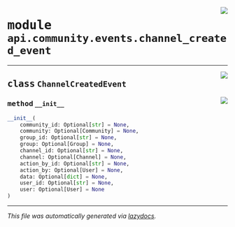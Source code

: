 <!-- markdownlint-disable -->

<a href="../../../src/switch/api/community/events/channel_created_event.py#L0"><img align="right" src="https://img.shields.io/badge/-source-cccccc?style=flat-square"/></a>

# <kbd>module</kbd> `api.community.events.channel_created_event`






---

<a href="../../../src/switch/api/community/events/channel_created_event.py#L10"><img align="right" src="https://img.shields.io/badge/-source-cccccc?style=flat-square"/></a>

## <kbd>class</kbd> `ChannelCreatedEvent`




<a href="../../../src/switch/api/community/events/channel_created_event.py#L11"><img align="right" src="https://img.shields.io/badge/-source-cccccc?style=flat-square"/></a>

### <kbd>method</kbd> `__init__`

```python
__init__(
    community_id: Optional[str] = None,
    community: Optional[Community] = None,
    group_id: Optional[str] = None,
    group: Optional[Group] = None,
    channel_id: Optional[str] = None,
    channel: Optional[Channel] = None,
    action_by_id: Optional[str] = None,
    action_by: Optional[User] = None,
    data: Optional[dict] = None,
    user_id: Optional[str] = None,
    user: Optional[User] = None
)
```











---

_This file was automatically generated via [lazydocs](https://github.com/ml-tooling/lazydocs)._
